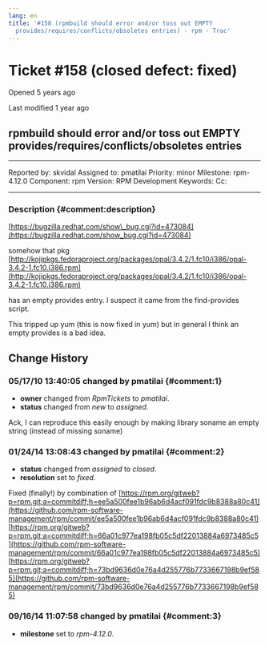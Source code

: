 ```yaml
---
lang: en
title: '#158 (rpmbuild should error and/or toss out EMPTY
  provides/requires/conflicts/obsoletes entries) - rpm - Trac'
---
```


Ticket \#158 (closed defect: fixed)
===================================

Opened 5 years ago

Last modified 1 year ago

rpmbuild should error and/or toss out EMPTY provides/requires/conflicts/obsoletes entries
-----------------------------------------------------------------------------------------

  -------------- --------- -------------- -----------------
  Reported by:   skvidal   Assigned to:   pmatilai
  Priority:      minor     Milestone:     rpm-4.12.0
  Component:     rpm       Version:       RPM Development
  Keywords:                Cc:            
                                          
  -------------- --------- -------------- -----------------

### Description {#comment:description}

[https://bugzilla.redhat.com/show\_bug.cgi?id=473084](https://bugzilla.redhat.com/show_bug.cgi?id=473084)

somehow that pkg
[http://kojipkgs.fedoraproject.org/packages/opal/3.4.2/1.fc10/i386/opal-3.4.2-1.fc10.i386.rpm](http://kojipkgs.fedoraproject.org/packages/opal/3.4.2/1.fc10/i386/opal-3.4.2-1.fc10.i386.rpm)

has an empty provides entry. I suspect it came from the find-provides
script.

This tripped up yum (this is now fixed in yum) but in general I think an
empty provides is a bad idea.

Change History
--------------

### 05/17/10 13:40:05 changed by pmatilai {#comment:1}

-   **owner** changed from *RpmTickets* to *pmatilai*.
-   **status** changed from *new* to *assigned*.

Ack, I can reproduce this easily enough by making library soname an
empty string (instead of missing soname)

### 01/24/14 13:08:43 changed by pmatilai {#comment:2}

-   **status** changed from *assigned* to *closed*.
-   **resolution** set to *fixed*.

Fixed (finally!) by combination of
[https://rpm.org/gitweb?p=rpm.git;a=commitdiff;h=ee5a500fee1b96ab6d4acf091fdc9b8388a80c41](https://github.com/rpm-software-management/rpm/commit/ee5a500fee1b96ab6d4acf091fdc9b8388a80c41)
[https://rpm.org/gitweb?p=rpm.git;a=commitdiff;h=66a01c977ea198fb05c5df22013884a6973485c5](https://github.com/rpm-software-management/rpm/commit/66a01c977ea198fb05c5df22013884a6973485c5)
[https://rpm.org/gitweb?p=rpm.git;a=commitdiff;h=73bd9636d0e76a4d255776b7733667198b9ef585](https://github.com/rpm-software-management/rpm/commit/73bd9636d0e76a4d255776b7733667198b9ef585)

### 09/16/14 11:07:58 changed by pmatilai {#comment:3}

-   **milestone** set to *rpm-4.12.0*.
